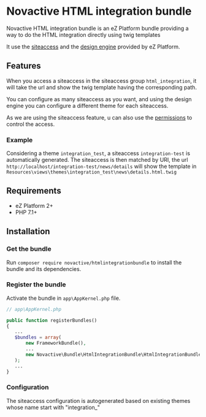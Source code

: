 Novactive HTML integration bundle
==========================

Novactive HTML integration bundle is an eZ Platform bundle providing a way to do the HTML integration directly using twig templates

It use the [siteaccess](https://doc.ezplatform.com/en/latest/guide/siteaccess/) and the [design engine](https://doc.ezplatform.com/en/latest/guide/design_engine/) provided by eZ Platform.

## Features

When you access a siteaccess in the siteaccess group `html_integration`, it will take the url and show the twig template having the corresponding path.

You can configure as many siteaccess as you want, and using the design engine you can configure a different theme for each siteaccess.

As we are using the siteaccess feature, u can also use the [permissions](https://doc.ezplatform.com/en/latest/guide/permissions/) to control the access.

### Example

Considering a theme `integration_test`, a siteaccess `integration-test` is automatically generated. The siteaccess is then matched by URI, the url `http://localhost/integration-test/news/details` will show the template in `Resources\views\themes\integration_test\news\details.html.twig`

## Requirements

* eZ Platform 2+
* PHP 7.1+

## Installation

### Get the bundle

Run `composer require novactive/htmlintegrationbundle` to install the bundle and its dependencies.

### Register the bundle

Activate the bundle in `app\AppKernel.php` file.

```php
// app\AppKernel.php

public function registerBundles()
{
   ...
   $bundles = array(
       new FrameworkBundle(),
       ...
       new Novactive\Bundle\HtmlIntegrationBundle\HtmlIntegrationBundle.php(),
   );
   ...
}
```

### Configuration

The siteaccess configuration is autogenerated based on existing themes whose name start with "integration_"